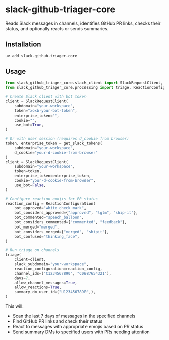 # slack-github-triager-core

Reads Slack messages in channels, identifies GitHub PR links, checks their status, and optionally reacts or sends summaries.

## Installation

```bash
uv add slack-github-triager-core
```

## Usage

```python
from slack_github_triager_core.slack_client import SlackRequestClient, get_slack_tokens
from slack_github_triager_core.processing import triage, ReactionConfiguration

# Create Slack client with bot token
client = SlackRequestClient(
    subdomain="your-workspace",
    token="xoxb-your-bot-token",
    enterprise_token="",
    cookie="",
    use_bot=True,
)

# Or with user session (requires d_cookie from browser)
token, enterprise_token = get_slack_tokens(
    subdomain="your-workspace",
    d_cookie="your-d-cookie-from-browser"
)
client = SlackRequestClient(
    subdomain="your-workspace",
    token=token,
    enterprise_token=enterprise_token,
    cookie="your-d-cookie-from-browser",
    use_bot=False,
)

# Configure reaction emojis for PR status
reaction_config = ReactionConfiguration(
    bot_approved="white_check_mark",
    bot_considers_approved={"approved", "lgtm", "ship-it"},
    bot_commented="speech_balloon",
    bot_considers_commented={"commented", "feedback"},
    bot_merged="merged",
    bot_considers_merged={"merged", "shipit"},
    bot_confused="thinking_face",
)

# Run triage on channels
triage(
    client=client,
    slack_subdomain="your-workspace",
    reaction_configuration=reaction_config,
    channel_ids=("C1234567890", "C0987654321"),
    days=7,
    allow_channel_messages=True,
    allow_reactions=True,
    summary_dm_user_id=("U1234567890",),
)
```

This will:
- Scan the last 7 days of messages in the specified channels
- Find GitHub PR links and check their status
- React to messages with appropriate emojis based on PR status
- Send summary DMs to specified users with PRs needing attention
